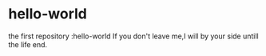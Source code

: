 # hello-world
the first repository :hello-world
If you don't leave me,I will by your side untill the life end. 
